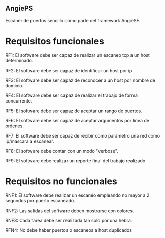 ## AngiePS

Escáner de puertos sencillo como parte del framework AngieSF.

# Requisitos funcionales

RF1: El software debe ser capaz de realizar un escaneo tcp a un host determinado.

RF2: El software debe ser capaz de identificar un host por ip.

RF3: El software debe ser capaz de reconocer a un host por nombre de dominio.

RF4: El software debe ser capaz de realizar el trabajo de forma concurrente.

RF5: El software debe ser capaz de aceptar un rango de puertos.

RF6: El software debe ser capaz de aceptar argumentos por linea de órdenes.

RF7: El software debe ser capaz de recibir como parámetro una red como ip/máscara a escanear.

RF8: El software debe contar con un modo "verbose".

RF9: El software debe realizar un reporte final del trabajo realizado

# Requisitos no funcionales

RNF1: El software debe realizar un escanéo empleando no mayor a 2 segundos por puerto escaneado.

RNF2: Las salidas del software deben mostrarse con colores.

RNF3: Cada tarea debe ser realizada tan solo por una hebra.

RFN4: No debe haber puertos o escaneos a host duplicados
